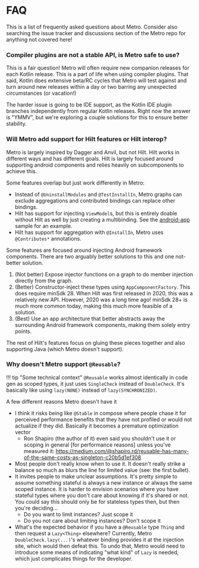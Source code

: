 # FAQ

This is a list of frequently asked questions about Metro. Consider also searching the issue tracker and discussions section of the Metro repo for anything not covered here!

### **Compiler plugins are not a stable API, is Metro safe to use?**

This is a fair question! Metro will often require new companion releases for each Kotlin release. This is a part of life when using compiler plugins. That said, Kotlin does extensive beta/RC cycles that Metro will test against and turn around new releases within a day or two barring any unexpected circumstances (or vacation!)

The harder issue is going to be IDE support, as the Kotlin IDE plugin branches independently from regular Kotlin releases. Right now the answer is "YMMV", but we're exploring a couple solutions for this to ensure better stability.

### **Will Metro add support for Hilt features or Hilt interop?**

Metro is largely inspired by Dagger and Anvil, but not Hilt. Hilt works in different ways and has different goals. Hilt is largely focused around supporting android components and relies heavily on subcomponents to achieve this.

Some features overlap but just work differently in Metro:

- Instead of `@UninstallModules` and `@TestInstallIn`, Metro graphs can exclude aggregations and contributed bindings can replace other bindings.
- Hilt has support for injecting `ViewModel`s, but this is entirely doable without Hilt as well by just creating a multibinding. See the [android-app](https://github.com/ZacSweers/metro/tree/main/samples/android-app) sample for an example.
- Hilt has support for aggregation with `@InstallIn`, Metro uses `@Contributes*` annotations.

Some features are focused around injecting Android framework components. There are two arguably better solutions to this and one not-better solution.

1. (Not better) Expose injector functions on a graph to do member injection directly from the graph.
2. (Better) Constructor-inject these types using `AppComponentFactory`. This does require minSdk 28. When Hilt was first released in 2020, this was a relatively new API. However, 2020 was a long time ago! minSdk 28+ is much more common today, making this much more feasible of a solution.
3. (Best) Use an app architecture that better abstracts away the surrounding Android framework components, making them solely entry points.

The rest of Hilt's features focus on gluing these pieces together and also supporting Java (which Metro doesn't support).

### **Why doesn't Metro support `@Reusable`?**

!!! tip "Some technical context"
    `@Reusable` works almost identically in code gen as scoped types, it just uses `SingleCheck` instead of `DoubleCheck`. It's basically like using `lazy(NONE)` instead of `lazy(SYNCHRONIZED)`.

A few different reasons Metro doesn't have it

- I think it risks being like `@Stable` in compose where people chase it for perceived performance benefits that they have not profiled or would not actualize if they did. Basically it becomes a premature optimization vector
    - Ron Shapiro (the author of it) even said you shouldn't use it or scoping in general [for performance reasons] unless you've measured it: https://medium.com/@shapiro.rd/reusable-has-many-of-the-same-costs-as-singleton-c20b5d1ef308
- Most people don't really know when to use it. It doesn't really strike a balance so much as blurs the line for limited value (see: the first bullet).
- It invites people to make unclear assumptions. It's pretty simple to assume something stateful is always a new instance or always the same scoped instance. It is harder to envision scenarios where you have stateful types where you don't care about knowing if it's shared or not. You could say this should only be for stateless types then, but then you're deciding...
    - Do you want to limit instances? Just scope it
    - Do you not care about limiting instances? Don't scope it
- What's the expected behavior if you have a `@Reusable` type `Thing` and then request a `Lazy<Thing>` elsewhere? Currently, Metro `DoubleCheck.lazy(...)`'s whatever binding provides it at the injection site, which would then defeat this. To undo that, Metro would need to introduce some means of indicating "what kind" of `Lazy` is needed, which just complicates things for the developer.